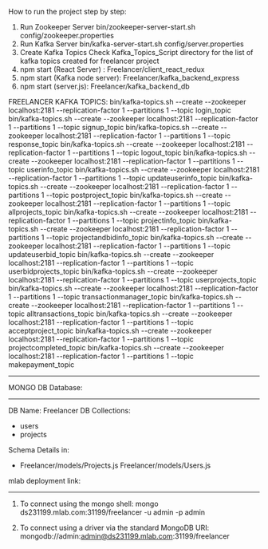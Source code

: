 How to run the project step by step:

1. Run Zookeeper Server
   bin/zookeeper-server-start.sh config/zookeeper.properties
2. Run Kafka Server
   bin/kafka-server-start.sh config/server.properties
3. Create Kafka Topics
   Check Kafka_Topics_Script directory for the list of kafka topics created for freelancer project
4. npm start (React Server) : Freelancer/client_react_redux
5. npm start (Kafka node server): Freelancer/kafka_backend_express
6. npm start (server.js): Freelancer/kafka_backend_db

FREELANCER KAFKA TOPICS:
bin/kafka-topics.sh --create --zookeeper localhost:2181 --replication-factor 1 --partitions 1 --topic login_topic
bin/kafka-topics.sh --create --zookeeper localhost:2181 --replication-factor 1 --partitions 1 --topic signup_topic
bin/kafka-topics.sh --create --zookeeper localhost:2181 --replication-factor 1 --partitions 1 --topic response_topic
bin/kafka-topics.sh --create --zookeeper localhost:2181 --replication-factor 1 --partitions 1 --topic logout_topic
bin/kafka-topics.sh --create --zookeeper localhost:2181 --replication-factor 1 --partitions 1 --topic userinfo_topic
bin/kafka-topics.sh --create --zookeeper localhost:2181 --replication-factor 1 --partitions 1 --topic updateuserinfo_topic
bin/kafka-topics.sh --create --zookeeper localhost:2181 --replication-factor 1 --partitions 1 --topic postproject_topic
bin/kafka-topics.sh --create --zookeeper localhost:2181 --replication-factor 1 --partitions 1 --topic allprojects_topic
bin/kafka-topics.sh --create --zookeeper localhost:2181 --replication-factor 1 --partitions 1 --topic projectinfo_topic
bin/kafka-topics.sh --create --zookeeper localhost:2181 --replication-factor 1 --partitions 1 --topic projectandbidinfo_topic
bin/kafka-topics.sh --create --zookeeper localhost:2181 --replication-factor 1 --partitions 1 --topic updateuserbid_topic
bin/kafka-topics.sh --create --zookeeper localhost:2181 --replication-factor 1 --partitions 1 --topic userbidprojects_topic
bin/kafka-topics.sh --create --zookeeper localhost:2181 --replication-factor 1 --partitions 1 --topic userprojects_topic
bin/kafka-topics.sh --create --zookeeper localhost:2181 --replication-factor 1 --partitions 1 --topic transactionmanager_topic
bin/kafka-topics.sh --create --zookeeper localhost:2181 --replication-factor 1 --partitions 1 --topic alltransactions_topic
bin/kafka-topics.sh --create --zookeeper localhost:2181 --replication-factor 1 --partitions 1 --topic acceptproject_topic
bin/kafka-topics.sh --create --zookeeper localhost:2181 --replication-factor 1 --partitions 1 --topic projectcompleted_topic
bin/kafka-topics.sh --create --zookeeper localhost:2181 --replication-factor 1 --partitions 1 --topic makepayment_topic
_____________________________________________________________________________________________________________________________

MONGO DB Database:
__________________
DB Name: Freelancer
DB Collections:
   - users
   - projects

Schema Details in:
- Freelancer/models/Projects.js
Freelancer/models/Users.js

mlab deployment link:
_____________________

1. To connect using the mongo shell:
   mongo ds231199.mlab.com:31199/freelancer -u admin -p admin

2. To connect using a driver via the standard MongoDB URI:
   mongodb://admin:admin@ds231199.mlab.com:31199/freelancer
